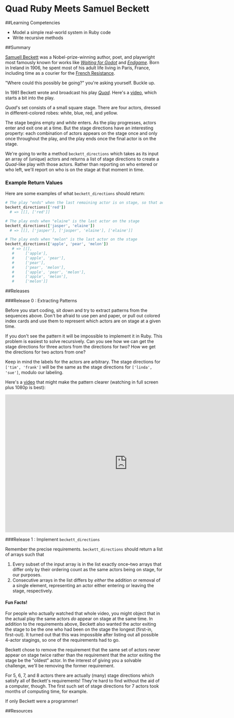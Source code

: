 # Quad Ruby Meets Samuel Beckett

##Learning Competencies

* Model a simple real-world system in Ruby code
* Write recursive methods

##Summary

[Samuell Beckett](http://en.wikipedia.org/wiki/Samuel_Beckett) was a Nobel-prize-winning author, poet, and playwright most famously known for works like *[Waiting for Godot](http://en.wikipedia.org/wiki/Waiting_for_Godot)* and *[Endgame](http://en.wikipedia.org/wiki/Endgame_%27play%28)*. Born in Ireland in 1906, he spent most of his adult life living in Paris, France, including time as a courier for the [French Resistance](http://en.wikipedia.org/wiki/French_Resistance).

"Where could this possibly be going?" you're asking yourself. Buckle up.

In 1981 Beckett wrote and broadcast his play *[Quad](http://en.wikipedia.org/wiki/Quad_%27play%28)*. Here's a [video](https://www.youtube.com/embed/GMnKDGfpV7c?rel=0), which starts a bit into the play.

*Quad*'s set consists of a small square stage. There are four actors, dressed in different-colored robes: white, blue, red, and yellow.

The stage begins empty and *white* enters. As the play progresses, actors enter and exit one at a time. But the stage directions have an interesting property: each combination of actors appears on the stage once and only once throughout the play, and the play ends once the final actor is on the stage.

We're going to write a method `beckett_directions` which takes as its input an array of (unique) actors and returns a list of stage directions to create a *Quad*-like play with those actors. Rather than reporting on who entered or who left, we'll report on who is on the stage at that moment in time.

### Example Return Values

Here are some examples of what `beckett_directions` should return:

```ruby
# The play "ends" when the last remaining actor is on stage, so that actor never exits
beckett_directions(['red'])
  # => [[], ['red']]

# The play ends when "elaine" is the last actor on the stage
beckett_directions(['jasper', 'elaine'])
  # => [[], ['jasper'], ['jasper', 'elaine'], ['elaine']]

# The play ends when "melon" is the last actor on the stage
beckett_directions(['apple', 'pear', 'melon'])
   # => [[],
   #     ['apple'],
   #     ['apple', 'pear'],
   #     ['pear'],
   #     ['pear', 'melon'],
   #     ['apple', 'pear', 'melon'],
   #     ['apple', 'melon'],
   #     ['melon']]
```

##Releases

###Release 0 : Extracting Patterns

Before you start coding, sit down and try to extract patterns from the sequences above. Don't be afraid to use pen and paper, or pull out colored index cards and use them to represent which actors are on stage at a given time.

If you don't see the pattern it will be impossible to implement it in Ruby. This problem is easiest to solve recursively. Can you see how we can get the stage directions for three actors from the directions for two? How we get the directions for two actors from one?

Keep in mind the labels for the actors are arbitrary. The stage directions for `['tim', 'frank']` will be the same as the stage directions for `['linda', 'sue']`, modulo our labeling.

Here's a [video](https://www.youtube.com) that might make the pattern clearer (watching in full screen plus 1080p is best):

<iframe width="780" height="440" src="https://www.youtube.com/embed/8ueegfo7VkU?hd=1&amp;showinfo=0" frameborder="0" allowfullscreen style="margin: 0 auto;display: block;"></iframe>

###Release 1 : Implement `beckett_directions`

Remember the precise requirements. `beckett_directions` should return a list of arrays such that

1. Every subset of the input array is in the list exactly once–two arrays that differ only by their ordering count as the same actors being on stage, for our purposes.
2. Consecutive arrays in the list differs by *either* the addition or removal of a single element, representing an actor either entering or leaving the stage, respectively.

#### Fun Facts!

For people who actually watched that whole video, you might object that in the actual play the same actors *do* appear on stage at the same time. In addition to the requirements above, Beckett also wanted the actor exiting the stage to be the one who had been on the stage the longest (first-in, first-out). It turned out that this was impossible after listing out all possible 4-actor stagings, so one of the requirements had to go.

Beckett chose to remove the requirement that the same set of actors never appear on stage twice rather than the requirement that the actor exiting the stage be the "oldest" actor. In the interest of giving you a solvable challenge, we'll be removing the former requirement.

For 5, 6, 7, and 8 actors there are actually (many) stage directions which satisfy all of Beckett's requirements! They're hard to find without the aid of a computer, though. The first such set of stage directions for 7 actors took months of computing time, for example.

If only Beckett were a programmer!


<!-- ##Optimize Your Learning -->

##Resources
